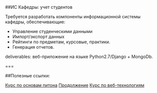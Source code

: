 ##ИС Кафедры: учет студентов

Требуется разработать компоненты информационной системы кафедры, обеспечивающие:

- Управление студенческими данными
- Импорт/экспорт данных
- Рейтинги по предметам, курсовые, практики.
- Генерация отчетов.

deliverables: веб-приложение на языке Python2.7/Django + MongoDb.

===

##Полезные ссылки:

[Курс по основам питона](https://stepik.org/course/%D0%9F%D1%80%D0%BE%D0%B3%D1%80%D0%B0%D0%BC%D0%BC%D0%B8%D1%80%D0%BE%D0%B2%D0%B0%D0%BD%D0%B8%D0%B5-%D0%BD%D0%B0-Python-67/syllabus)
[Продолжение](https://stepik.org/course/Python-%D0%BE%D1%81%D0%BD%D0%BE%D0%B2%D1%8B-%D0%B8-%D0%BF%D1%80%D0%B8%D0%BC%D0%B5%D0%BD%D0%B5%D0%BD%D0%B8%D0%B5-512/)
[Курс по веб-технологиям](https://stepik.org/course/Web-%D1%82%D0%B5%D1%85%D0%BD%D0%BE%D0%BB%D0%BE%D0%B3%D0%B8%D0%B8-154/syllabus)